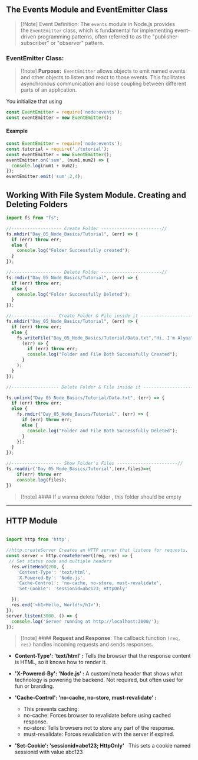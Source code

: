 
## The Events Module and EventEmitter Class

>[!Note] Event Definition:
>The `events` module in Node.js provides the `EventEmitter` class, which is fundamental for implementing event-driven programming patterns, often referred to as the "publisher-subscriber" or "observer" pattern.

### EventEmitter Class:

>[!note] **Purpose:** 
>`EventEmitter` allows objects to emit named events and other objects to listen and react to those events. This facilitates asynchronous communication and loose coupling between different parts of an application.

You initialize that using

```js
const EventEmitter = require('node:events');
const eventEmitter = new EventEmitter();
```

#### Example 

```js
const EventEmitter = require('node:events');
const tutorial = require('./tutorial');
const eventEmitter = new EventEmitter();
eventEmitter.on('sum', (num1,num2) => {
  console.log(num1 + num2);
});
eventEmitter.emit('sum',2,4);
```

## Working With File System Module. Creating and Deleting Folders

```js
import fs from "fs";

//------------------- Create Folder -----------------------//
fs.mkdir("Day_05_Node_Basics/Tutorial", (err) => {
  if (err) throw err;
  else {
    console.log("Folder Successfully created");
  }
});

//------------------- Delete Folder -----------------------//
fs.rmdir("Day_05_Node_Basics/Tutorial", (err) => {
  if (err) throw err;
  else {
    console.log("Folder Successfully Deleted");
  }
});

//----------------- Create Folder & File inside it ---------------------//
fs.mkdir("Day_05_Node_Basics/Tutorial", (err) => {
  if (err) throw err;
  else {
    fs.writeFile("Day_05_Node_Basics/Tutorial/Data.txt","Hi, I'm Alyaa",
      (err) => {
        if (err) throw err;
        console.log("Folder and File Both Successfully Created");
      }
    );
  }
});

//------------------ Delete Folder & File inside it ---------------------//

fs.unlink("Day_05_Node_Basics/Tutorial/Data.txt", (err) => {
  if (err) throw err;
  else {
    fs.rmdir("Day_05_Node_Basics/Tutorial", (err) => {
      if (err) throw err;
      else {
        console.log("Folder and File Both Successfully Deleted");
      }
    });
  }
});

//------------------- Show Folder's Files -----------------------//
fs.readdir('Day_05_Node_Basics/Tutorial',(err,files)=>{
    if(err) throw err
    console.log(files);
})
```

>[!note] #### If u wanna delete folder , this folder should be empty

---
## HTTP Module

```js

import http from 'http';

//http.createServer Creates an HTTP server that listens for requests.
const server = http.createServer((req, res) => {
 // Set status code and multiple headers
  res.writeHead(200, {
    'Content-Type': 'text/html',            
    'X-Powered-By': 'Node.js',        
    'Cache-Control': 'no-cache, no-store, must-revalidate',
    'Set-Cookie': 'sessionid=abc123; HttpOnly'        

  });
  res.end('<h1>Hello, World!</h1>');
});
server.listen(3000, () => {
  console.log('Server running at http://localhost:3000/');
});
```

>[!note] ####  **Request and Response**: The callback function `(req, res)` handles incoming requests and sends responses.

-  **Content-Type': 'text/html' :**
    Tells the browser that the response content is HTML, so it knows how to render it.

- **'X-Powered-By': 'Node.js' :**
    A custom/meta header that shows what technology is powering the backend. Not required, but often used for fun or branding.

- **'Cache-Control': 'no-cache, no-store, must-revalidate' :**
    - This prevents caching:
    - no-cache: Forces browser to revalidate before using cached response.
    - no-store: Tells browsers not to store any part of the response.
    - must-revalidate: Forces revalidation with the server if expired. 

- **'Set-Cookie': 'sessionid=abc123; HttpOnly'**  
    This sets a cookie named sessionid with value abc123